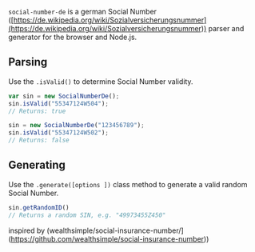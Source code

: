 `social-number-de` is a german Social Number ([https://de.wikipedia.org/wiki/Sozialversicherungsnummer](https://de.wikipedia.org/wiki/Sozialversicherungsnummer)) parser and generator for the browser and Node.js.

## Parsing

Use the `.isValid()` to determine Social Number validity.

```javascript
var sin = new SocialNumberDe();
sin.isValid("55347124W504");
// Returns: true

sin = new SocialNumberDe("123456789");
sin.isValid("55347124W502");
// Returns: false
```


## Generating

Use the `.generate([options ])` class method to generate a valid random Social Number.

```javascript
sin.getRandomID()
// Returns a random SIN, e.g. "49973455Z450"
```


inspired by (wealthsimple/social-insurance-number/](https://github.com/wealthsimple/social-insurance-number)) 

